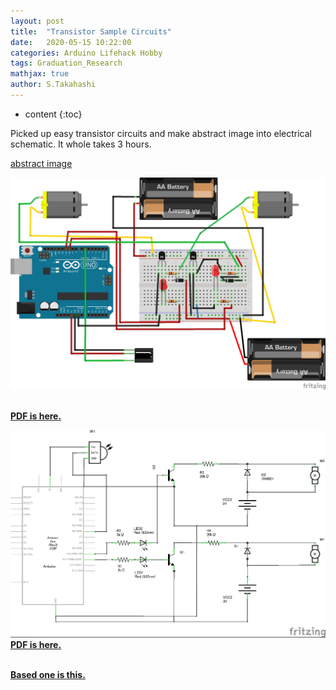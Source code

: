 ```yaml
---
layout: post
title:  "Transistor Sample Circuits"
date:   2020-05-15 10:22:00
categories: Arduino Lifehack Hobby 
tags: Graduation_Research
mathjax: true
author: S.Takahashi
---
```


* content
{:toc}

Picked up easy transistor circuits and make abstract image into electrical schematic.
It whole takes 3 hours.

[abstract image](https://deviceplus.jp/hobby/entry011/)


![img1](/img/0515/1.jpg)




**<br /><a href="/img/0515/1.pdf" target="_blank">PDF is here.</a><br />**

![img2](/img/0515/2.jpg)
**<br /><a href="/img/0515/2.pdf" target="_blank">PDF is here.</a><br />**

**<br /><a href="/img/0515/3.pdf" target="_blank">Based one is this.</a><br />**
